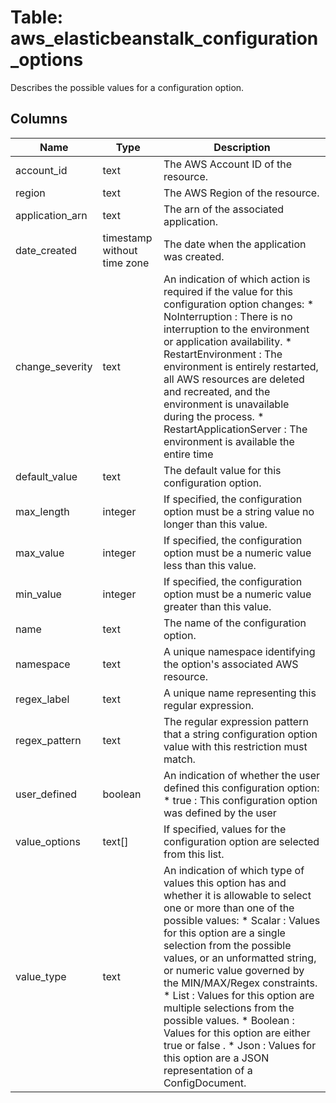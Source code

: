 
# Table: aws_elasticbeanstalk_configuration_options
Describes the possible values for a configuration option.
## Columns
| Name        | Type           | Description  |
| ------------- | ------------- | -----  |
|account_id|text|The AWS Account ID of the resource.|
|region|text|The AWS Region of the resource.|
|application_arn|text|The arn of the associated application.|
|date_created|timestamp without time zone|The date when the application was created.|
|change_severity|text|An indication of which action is required if the value for this configuration option changes:   				* NoInterruption : There is no interruption to the environment or application availability.   				* RestartEnvironment : The environment is entirely restarted, all AWS resources are deleted and recreated, and the environment is unavailable during the process.   				* RestartApplicationServer : The environment is available the entire time|
|default_value|text|The default value for this configuration option.|
|max_length|integer|If specified, the configuration option must be a string value no longer than this value.|
|max_value|integer|If specified, the configuration option must be a numeric value less than this value.|
|min_value|integer|If specified, the configuration option must be a numeric value greater than this value.|
|name|text|The name of the configuration option.|
|namespace|text|A unique namespace identifying the option's associated AWS resource.|
|regex_label|text|A unique name representing this regular expression.|
|regex_pattern|text|The regular expression pattern that a string configuration option value with this restriction must match.|
|user_defined|boolean|An indication of whether the user defined this configuration option:  * true : This configuration option was defined by the user|
|value_options|text[]|If specified, values for the configuration option are selected from this list.|
|value_type|text|An indication of which type of values this option has and whether it is allowable to select one or more than one of the possible values:  * Scalar : Values for this option are a single selection from the possible values, or an unformatted string, or numeric value governed by the MIN/MAX/Regex constraints.  * List : Values for this option are multiple selections from the possible values.  * Boolean : Values for this option are either true or false .  * Json : Values for this option are a JSON representation of a ConfigDocument.|
